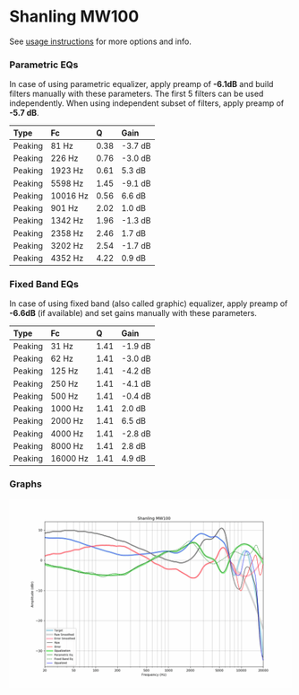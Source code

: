# Shanling MW100
See [usage instructions](https://github.com/jaakkopasanen/AutoEq#usage) for more options and info.

### Parametric EQs
In case of using parametric equalizer, apply preamp of **-6.1dB** and build filters manually
with these parameters. The first 5 filters can be used independently.
When using independent subset of filters, apply preamp of **-5.7 dB**.

| Type    | Fc       |    Q | Gain    |
|:--------|:---------|:-----|:--------|
| Peaking | 81 Hz    | 0.38 | -3.7 dB |
| Peaking | 226 Hz   | 0.76 | -3.0 dB |
| Peaking | 1923 Hz  | 0.61 | 5.3 dB  |
| Peaking | 5598 Hz  | 1.45 | -9.1 dB |
| Peaking | 10016 Hz | 0.56 | 6.6 dB  |
| Peaking | 901 Hz   | 2.02 | 1.0 dB  |
| Peaking | 1342 Hz  | 1.96 | -1.3 dB |
| Peaking | 2358 Hz  | 2.46 | 1.7 dB  |
| Peaking | 3202 Hz  | 2.54 | -1.7 dB |
| Peaking | 4352 Hz  | 4.22 | 0.9 dB  |

### Fixed Band EQs
In case of using fixed band (also called graphic) equalizer, apply preamp of **-6.6dB**
(if available) and set gains manually with these parameters.

| Type    | Fc       |    Q | Gain    |
|:--------|:---------|:-----|:--------|
| Peaking | 31 Hz    | 1.41 | -1.9 dB |
| Peaking | 62 Hz    | 1.41 | -3.0 dB |
| Peaking | 125 Hz   | 1.41 | -4.2 dB |
| Peaking | 250 Hz   | 1.41 | -4.1 dB |
| Peaking | 500 Hz   | 1.41 | -0.4 dB |
| Peaking | 1000 Hz  | 1.41 | 2.0 dB  |
| Peaking | 2000 Hz  | 1.41 | 6.5 dB  |
| Peaking | 4000 Hz  | 1.41 | -2.8 dB |
| Peaking | 8000 Hz  | 1.41 | 2.8 dB  |
| Peaking | 16000 Hz | 1.41 | 4.9 dB  |

### Graphs
![](./Shanling%20MW100.png)